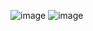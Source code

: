 ![image](https://user-images.githubusercontent.com/115653135/195987691-c58d03aa-2f18-46e6-b18c-3910cf77eb42.png)
![image](https://user-images.githubusercontent.com/115653135/195987707-38f71f43-8e7f-43d2-9eb4-2f4689b287ae.png)
